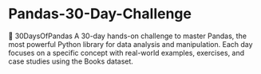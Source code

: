 # Pandas-30-Day-Challenge
🐼 30DaysOfPandas A 30-day hands-on challenge to master Pandas, the most powerful Python library for data analysis and manipulation. Each day focuses on a specific concept with real-world examples, exercises, and case studies using the Books dataset.
